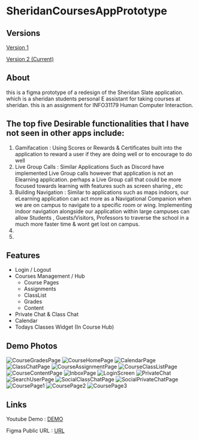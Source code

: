 # SheridanCoursesAppPrototype

## Versions 

[Version 1](https://www.figma.com/proto/Oq2bPvYqjSYrdcc8l7WRQG/Sheridan-Courses-App?page-id=0%3A1&node-id=2%3A6&viewport=542%2C197%2C0.34&scaling=scale-down&starting-point-node-id=2%3A6)

[Version 2 (Current)](https://www.figma.com/proto/cmOG60szXWnjaILaI7kx6N/Sheridan-Courses-App-Version-2?page-id=0%3A1&node-id=29%3A170&viewport=542%2C233%2C0.34&scaling=scale-down&starting-point-node-id=2%3A6)

## About

this is a figma prototype of a redesign of the Sheridan Slate application. which is a sheridan students personal E assistant for taking courses at sheridan. this is an assignment for INFO31179 Human Computer Interaction. 

##  The top five Desirable functionalities that I have not seen in other apps include:

1) Gamifacation : Using Scores or Rewards & Certificates built into the application to reward a user if they are doing well or to encourage to do well
2) Live Group Calls : Similar Applications Such as Discord have implemented Live Group calls however that application is not an Elearning application. perhaps a Live Group call that could be more focused towards learning with features such as screen sharing , etc
3) Building Navigation : Similar to applications such as maps indoors, our eLearning application can act more as a Navigational Companion when we are on campus to navigate to a specific room or wing. Implementing indoor navigation alongside our application within large campuses can allow Students , Guests/Visitors, Professors to traverse the school in a much more faster time & wont get lost on campus.
4) 
5)

## Features
- Login / Logout
- Courses Management / Hub
   - Course Pages
   - Assignments
   - ClassList
   - Grades
   - Content
- Private Chat & Class Chat
- Calendar 
- Todays Classes Widget (In Course Hub)

## Demo Photos


![CourseGradesPage](https://user-images.githubusercontent.com/48815489/219976946-7569e55b-a3af-408a-a6d2-2bee11acecd5.jpg)
![CourseHomePage](https://user-images.githubusercontent.com/48815489/219976948-03d1bb7d-a2ff-4e21-a6b2-e80432bb97ab.jpg)
![CalendarPage](https://user-images.githubusercontent.com/48815489/219976949-2a380590-b694-4194-8f3c-af6fe25c3ce9.jpg)
![ClassChatPage](https://user-images.githubusercontent.com/48815489/219976950-0977d04b-73b7-4ef1-ab03-c05ebc3ea49f.jpg)
![CourseAssignmentPage](https://user-images.githubusercontent.com/48815489/219976951-f7c1596a-b79c-4bbd-8b22-a52736f08c74.jpg)
![CourseClassListPage](https://user-images.githubusercontent.com/48815489/219976952-251b1806-6a95-404a-b5d4-51c2a3340958.jpg)
![CourseContentPage](https://user-images.githubusercontent.com/48815489/219976953-9655394e-0148-41c7-bc07-d82ccd5202bf.jpg)
![InboxPage](https://user-images.githubusercontent.com/48815489/219976961-a9a88766-b3d0-4e06-bbbe-4085b7fd4816.jpg)
![LoginScreen](https://user-images.githubusercontent.com/48815489/219976962-4de4e22f-6630-4bc4-bca2-694852b54fde.jpg)
![PrivateChat](https://user-images.githubusercontent.com/48815489/219976963-d25950e1-ba0c-4f0b-9d46-dcb47dfd192b.jpg)
![SearchUserPage](https://user-images.githubusercontent.com/48815489/219976964-afd9e2e5-3d18-4302-80a0-6df5b86c416e.jpg)
![SocialClassChatPage](https://user-images.githubusercontent.com/48815489/219976966-70ffc6fe-5c1b-4412-a693-f95508c9d099.jpg)
![SocialPrivateChatPage](https://user-images.githubusercontent.com/48815489/219976967-6b513225-9b53-4c31-b321-44add4b2a109.jpg)
![CoursePage1](https://user-images.githubusercontent.com/48815489/219976969-8c3dbaf0-e5fa-4463-b2bb-2daf88f180c3.jpg)
![CoursePage2](https://user-images.githubusercontent.com/48815489/219976970-73ba8f7e-ce7a-4ac1-98a8-a934b6e88c4c.jpg)
![CoursePage3](https://user-images.githubusercontent.com/48815489/219976971-4e5d70a7-5937-4771-9ee9-2f48ff05b46a.jpg)



## Links 

Youtube Demo : [DEMO](https://youtu.be/U4xagKYm3e4)

Figma Public URL : [URL](https://www.figma.com/proto/cmOG60szXWnjaILaI7kx6N/Sheridan-Courses-App-Version-2?page-id=0%3A1&node-id=29%3A170&viewport=542%2C233%2C0.34&scaling=scale-down&starting-point-node-id=2%3A6)

